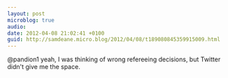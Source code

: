 ```yaml
---
layout: post
microblog: true
audio: 
date: 2012-04-08 21:02:41 +0100
guid: http://samdeane.micro.blog/2012/04/08/t189080845359915009.html
---
```

@pandion1 yeah, I was thinking of wrong refereeing decisions, but Twitter didn't give me the space.
